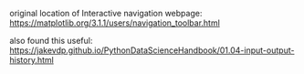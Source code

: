 original location of Interactive navigation webpage:
https://matplotlib.org/3.1.1/users/navigation_toolbar.html

also found this useful:
https://jakevdp.github.io/PythonDataScienceHandbook/01.04-input-output-history.html
